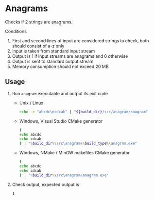 # Anagrams

Checks if 2 strings are [anagrams](https://en.wikipedia.org/wiki/Anagram). 

Conditions

1. First and second lines of input are considered strings to check, both should consist of a-z only
1. Input is taken from standard input stream
1. Output is 1 if input streams are anagrams and 0 otherwise
1. Output is sent to standard output stream
1. Memory consumption should not exceed 20 MB

## Usage

1. Run `anagram` executable and output its exit code

   * Unix / Linux

     ```bash
     echo -e "abcdc\ncdcab" | "${build_dir}/src/anagram/anagram"
     ```

   * Windows, Visual Studio CMake generator

     ```cmd
     (
     echo abcdc
     echo cdcab
     ) | "%build_dir%\src\anagram\%build_type%\anagram.exe"
     ```

   * Windows, NMake / MinGW makefiles CMake generator

     ```cmd
     (
     echo abcdc
     echo cdcab
     ) | "%build_dir%\src\anagram\anagram.exe"
     ```

1. Check output, expected output is

   ```text
   1
   ```
